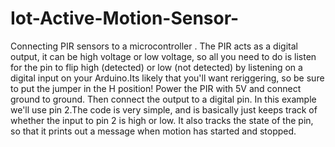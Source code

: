 # Iot-Active-Motion-Sensor-
Connecting PIR sensors to a microcontroller . The PIR acts as a digital output, it can be high voltage or low voltage, so all you need to do is listen for the pin to flip high (detected) or low (not detected) by listening on a digital input on your Arduino.Its likely that you'll want reriggering, so be sure to put the jumper in the H position!  Power the PIR with 5V and connect ground to ground. Then connect the output to a digital pin. In this example we'll use pin 2.The code is very simple, and is basically just keeps track of whether the input to pin 2 is high or low. It also tracks the state of the pin, so that it prints out a message when motion has started and stopped.
